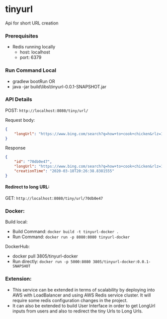 # tinyurl
Api for short URL creation

### Prerequisites
* Redis running locally
  * host: localhost
  * port: 6379

### Run Command Local

* gradlew bootRun 
OR
* java -jar build\libs\tinyurl-0.0.1-SNAPSHOT.jar


### API Details

POST: `http://localhost:8080/tiny/url/`

Request body:
```JSON
{
    "longUrl": "https://www.bing.com/search?q=how+to+cook+chicken&rlz=1C1GCEU_en-GBIE885IE885&oq=how+to+cook+ch&aqs=chrome.1.69i57j0l7.10917j0j7&sourceid=chrome&ie=UTF-8"
}
```

Response
```JSON
{
    "id": "70db0e47",
    "longUrl": "https://www.bing.com/search?q=how+to+cook+chicken&rlz=1C1GCEU_en-GBIE885IE885&oq=how+to+cook+ch&aqs=chrome.1.69i57j0l7.10917j0j7&sourceid=chrome&ie=UTF-8",
    "creationTime": "2020-03-18T20:26:38.8381555"
}
```
#### Redirect to long URL:
GET: `http://localhost:8080/tiny/url/70db0e47`

### Docker: 

Build local:

* Build Command: `docker build -t tinyurl-docker .`
* Run Command: `docker run -p 8080:8080 tinyurl-docker`

DockerHub:

* docker pull 3805/tinyurl-docker
* Run directly: `docker run -p 5000:8080 3805/tinyurl-docker:0.0.1-SNAPSHOT`

### Extension:
* This service can be extended in terms of scalability by deploying into AWS with LoadBalancer and using AWS Redis service cluster. It will require some redis configuration changes in the project.
* It can also be extended to build User Interface in order to get LongUrl inputs from users and also to redirect the tiny Urls to Long Urls.


